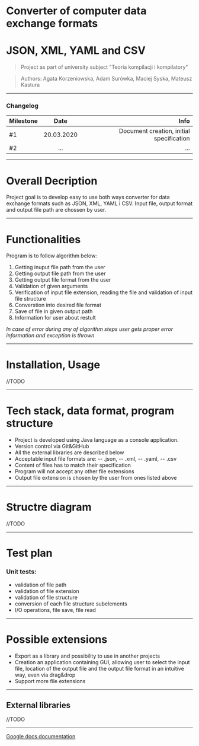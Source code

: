 # Converter of computer data exchange formats
# JSON, XML, YAML and CSV
> Project as part of university subject "Teoria kompilacji i kompilatory"

> Authors: Agata Korzeniowska, Adam Surówka, Maciej Syska,  Mateusz Kastura
---
### Changelog
| Milestone | Date  | Info |
| :------------ |:---------------:| -----:|
|  #1 | 20.03.2020 | Document creation, initial specification|
| #2 |    ...      |   ... |

---
# Overall Decription
Project goal is to develop easy to use both ways converter for data exchange formats such as JSON, XML, YAML i CSV. Input file, output format and output file path are chossen by user. 

---
# Functionalities
Program is to follow algorithm below:
                
1. Getting inuput file path from the user
2. Getting output file path from the user
3. Getting output file format from the user
4. Validation of given arguments
5. Verification of input file extension, reading the file and validation of input file structure
6. Converstion into desired file format
7. Save of file in given output path
8. Information for user about restult
                
 *In case of error during any of algorithm steps user gets proper error information and exception is thrown*

---
# Installation, Usage

//TODO

---
# Tech stack, data format, program structure

- Project is developed using Java language as a console application.
- Version control via Git&GitHub
- All the external libraries are described below
- Acceptable input file formats are: 
-- .json,
-- .xml,
-- .yaml,
-- .csv
- Content of files has to match their specification
- Program will not accept any other file extensions
- Output file extension is chosen by the user from ones listed above
---
# Structre diagram
//TODO

---
# Test plan
### Unit tests:
- validation of file path
- validation of file extension
- validation of file structure
- conversion of each file structure subelements
- I/O operations, file save, file read
---
# Possible extensions
- Export as a library and possibility to use in another projects
- Creation an application containing GUI, allowing user to select the input file, location of the output file and the output file format in an intuitive way, even via drag&drop
- Support more file extensions
---
## External libraries
//TODO
___

[Google docs documentation](https://docs.google.com/document/d/1ENno_0kCY5ld6gknKiRATNfy-hiUUyqH0_rWKdvlXSA)